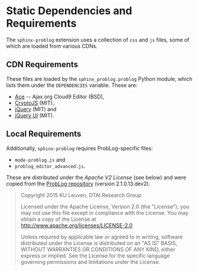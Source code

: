 # Static Dependencies and Requirements #
The `sphinx-problog` extension uses a collection of  `css` and `js` files,
some of which are loaded from various CDNs.

## CDN Requirements ##
These files are loaded by the `sphinx_problog.problog` Python module, which
lists them under the `DEPENDENCIES` variable. These are:

- [Ace] -- Ajax.org Cloud9 Editor (BSD),
- [CryptoJS] (MIT),
- [jQuery] (MIT) and
- [jQuery UI] (MIT).

[Ace]: https://github.com/ajaxorg/ace
[CryptoJS]: https://github.com/brix/crypto-js
[jQuery]: https://github.com/jquery/jquery
[jQuery UI]: https://github.com/jquery/jquery-ui

## Local Requirements ##
Additionally, `sphinx-problog` requires ProbLog-specific files:

- `mode-problog.js` and
- `problog_editor_advanced.js`.

These are distributed under the *Apache V2 License* (see below)
and were copied from the [ProbLog repository] (version 2.1.0.13.dev2).

> Copyright 2015 KU Leuven, DTAI Research Group
>
> Licensed under the Apache License, Version 2.0 (the "License"); you may not use this file except in compliance with the License. You may obtain a copy of the License at http://www.apache.org/licenses/LICENSE-2.0
>
> Unless required by applicable law or agreed to in writing, software distributed under the License is distributed on an "AS IS" BASIS, WITHOUT WARRANTIES OR CONDITIONS OF ANY KIND, either express or implied. See the License for the specific language governing permissions and limitations under the License.

[ProbLog repository]: https://github.com/ML-KULeuven/problog/tree/master/problog/web/js

